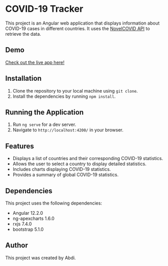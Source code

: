 # COVID-19 Tracker

This project is an Angular web application that displays information about COVID-19 cases in different countries. It uses the [NovelCOVID API](https://github.com/NovelCOVID/API) to retrieve the data.

## Demo
[Check out the live app here!](https://abdirahim888.github.io/covid-19-tracker)

## Installation

1. Clone the repository to your local machine using `git clone`.
2. Install the dependencies by running `npm install`.

## Running the Application

1. Run `ng serve` for a dev server.
2. Navigate to `http://localhost:4200/` in your browser.

## Features

- Displays a list of countries and their corresponding COVID-19 statistics.
- Allows the user to select a country to display detailed statistics.
- Includes charts displaying COVID-19 statistics.
- Provides a summary of global COVID-19 statistics.

## Dependencies

This project uses the following dependencies:

- Angular 12.2.0
- ng-apexcharts 1.6.0
- rxjs 7.4.0
- bootstrap 5.1.0

## Author

This project was created by Abdi.
